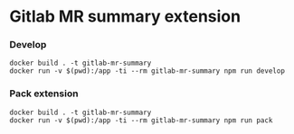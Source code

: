 # Gitlab MR summary extension

### Develop
```shell script
docker build . -t gitlab-mr-summary
docker run -v $(pwd):/app -ti --rm gitlab-mr-summary npm run develop
```

### Pack extension
```shell script
docker build . -t gitlab-mr-summary
docker run -v $(pwd):/app -ti --rm gitlab-mr-summary npm run pack
```
